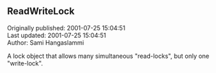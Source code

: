 ## ReadWriteLock  
Originally published: 2001-07-25 15:04:51  
Last updated: 2001-07-25 15:04:51  
Author: Sami Hangaslammi  
  
A lock object that allows many simultaneous "read-locks", but only one "write-lock".